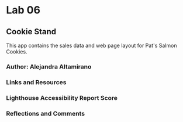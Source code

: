 # Lab 06 

## Cookie Stand

This app contains the sales data and web page layout for Pat's Salmon Cookies.

### Author: Alejandra Altamirano

### Links and Resources

### Lighthouse Accessibility Report Score

### Reflections and Comments